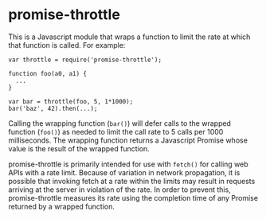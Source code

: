 # promise-throttle

This is a Javascript module that wraps a function to limit the rate at
which that function is called. For example:

    var throttle = require('promise-throttle');
    
    function foo(a0, a1) {
      ...
    }

    var bar = throttle(foo, 5, 1*1000);
    bar('baz', 42).then(...);

Calling the wrapping function (`bar()`) will defer calls to the
wrapped function (`foo()`) as needed to limit the call rate to 5 calls
per 1000 milliseconds. The wrapping function returns a Javascript
Promise whose value is the result of the wrapped function.

promise-throttle is primarily intended for use with `fetch()` for
calling web APIs with a rate limit. Because of variation in network
propagation, it is possible that invoking fetch at a rate within the
limits may result in requests arriving at the server in violation of
the rate. In order to prevent this, promise-throttle measures its rate
using the completion time of any Promise returned by a wrapped
function.